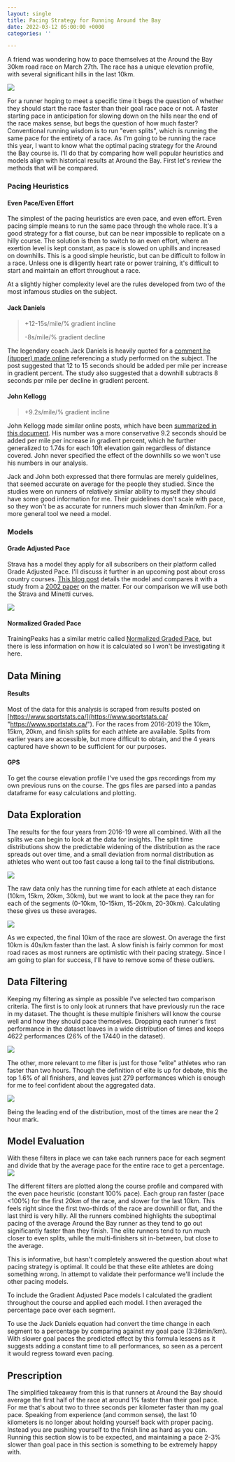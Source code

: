 ```yaml
---
layout: single
title: Pacing Strategy for Running Around the Bay
date: 2022-03-12 05:00:00 +0000
categories: ''

---
```

A friend was wondering how to pace themselves at the Around the Bay 30km road race on March 27th. The race has a unique elevation profile, with several significant hills in the last 10km.

![](/uploads/around-the-bay-course-profile.png)

For a runner hoping to meet a specific time it begs the question of whether they should start the race faster than their goal race pace or not. A faster starting pace in anticipation for slowing down on the hills near the end of the race makes sense, but begs the question of how much faster? Conventional running wisdom is to run "even splits", which is running the same pace for the entirety of a race. As I'm going to be running the race this year, I want to know what the optimal pacing strategy for the Around the Bay course is. I'll do that by comparing how well popular heuristics and models align with historical results at Around the Bay. First let's review the methods that will be compared.

### Pacing Heuristics

#### Even Pace/Even Effort

The simplest of the pacing heuristics are even pace, and even effort. Even pacing simple means to run the same pace through the whole race. It's a good strategy for a flat course, but can be near impossible to replicate on a hilly course. The solution is then to switch to an even effort, where an exertion level is kept constant, as pace is slowed on uphills and increased on downhills. This is a good simple heuristic, but can be difficult to follow in a race. Unless one is diligently heart rate or power training, it's difficult to start and maintain an effort throughout a race.

At a slightly higher complexity level are the rules developed from two of the most infamous studies on the subject.

#### Jack Daniels

> +12-15s/mile/% gradient incline
>
> \-8s/mile/% gradient decline

The legendary coach Jack Daniels is heavily quoted for a [comment he (jtupper) made online](https://www.letsrun.com/forum/flat_read.php?thread=197366) referencing a study performed on the subject. The post suggested that 12 to 15 seconds should be added per mile per increase in gradient percent. The study also suggested that a downhill subtracts 8 seconds per mile per decline in gradient percent.

#### John Kellogg

> +9.2s/mile/% gradient incline

John Kellogg made similar online posts, which have been [summarized in this document](https://docs.google.com/file/d/0B_zzkn1-wR0dRFNLT0tXTVlUN3FyZGpiVWRBNld0dw/edit?resourcekey=0-4GUJ056H30C6KtvbjGxmCA). His number was a more conservative 9.2 seconds should be added per mile per increase in gradient percent, which he further generalized to 1.74s for each 10ft elevation gain regardless of distance covered. John never specified the effect of the downhills so we won't use his numbers in our analysis.

Jack and John both expressed that there formulas are merely guidelines, that seemed accurate on average for the people they studied. Since the studies were on runners of relatively similar ability to myself they should have some good information for me. Their guidelines don't scale with pace, so they won't be as accurate for runners much slower than 4min/km.  For a more general tool we need a model.

### Models

#### Grade Adjusted Pace

Strava has a model they apply for all subscribers on their platform called Grade Adjusted Pace. I'll discuss it further in an upcoming post about cross country courses. [This blog post](https://medium.com/strava-engineering/an-improved-gap-model-8b07ae8886c3) details the model and compares it with a study from a [2002 paper](https://pubmed.ncbi.nlm.nih.gov/12183501/) on the matter. For our comparison we will use both the Strava and Minetti curves.

![](https://miro.medium.com/max/1400/1*_TwofsNS872wbUS12ykKPQ.png)

#### Normalized Graded Pace

TrainingPeaks has a similar metric called [Normalized Graded Pace](https://www.trainingpeaks.com/learn/articles/what-is-normalized-graded-pace/#:\~:text=Normalized%20Graded%20Pace%20(NGP)%20is%20the%20adjusted%20pace%20reported%20from,of%20running%20on%20varied%20terrain.), but there is less information on how it is calculated so I won't be investigating it here.

## Data Mining

#### Results

Most of the data for this analysis is scraped from results posted on [https://www.sportstats.ca/](https://www.sportstats.ca/ "https://www.sportstats.ca/"). For the races from 2016-2019 the 10km, 15km, 20km, and finish splits for each athlete are available. Splits from earlier years are accessible, but more difficult to obtain, and the 4 years captured have shown to be sufficient for our purposes.

#### GPS

To get the course elevation profile I've used the gps recordings from my own previous runs on the course. The gps files are parsed into a pandas dataframe for easy calculations and plotting.

## Data Exploration

The results for the four years from 2016-19 were all combined. With all the splits we can begin to look at the data for insights. The split time distributions show the predictable widening of the distribution as the race spreads out over time, and a small deviation from normal distribution as athletes who went out too fast cause a long tail to the final distributions.

![](/uploads/2019-around-the-bay-split-times.png)

The raw data only has the running time for each athlete at each distance (10km, 15km, 20km, 30km), but we want to look at the pace they ran for each of the segments (0-10km, 10-15km, 15-20km, 20-30km). Calculating these gives us these averages.

![](/uploads/2016-19-average-pace-per-segment.png)

As we expected, the final 10km of the race are slowest. On average the first 10km is 40s/km faster than the last. A slow finish is fairly common for most road races as  most runners are optimistic with their pacing strategy. Since I am going to plan for success, I'll have to remove some of these outliers.

## Data Filtering

Keeping my filtering as simple as possible I've selected two comparison criteria. The first is to only look at runners that have previously run the race in my dataset. The thought is these multiple finishers will know the course well and how they should pace themselves. Dropping each runner's first performance in the dataset leaves in a wide distribution of times and keeps 4622 performances (26% of the 17440 in the dataset).

![](/uploads/multiple-finishers-30km-time-distribution.png)

The other, more relevant to me filter is just for those "elite" athletes who ran faster than two hours. Though the definition of elite is up for debate, this the top 1.6% of all finishers, and leaves just 279 performances which is enough for me to feel confident about the aggregated data.

![](/uploads/elites-30km-time-distribution.png)

Being the leading end of the distribution, most of the times are near the 2 hour mark.

## Model Evaluation

With these filters in place we can take each runners pace for each segment and divide that by the average pace for the entire race to get a percentage.![](/uploads/around-the-bay-pacing-form-2016-19.png)

The different filters are plotted along the course profile and compared with the even pace heuristic (constant 100% pace). Each group ran faster (pace <100%) for the first 20km of the race, and slower for the last 10km. This feels right since the first two-thirds of the race are downhill or flat, and the last third is very hilly. All the runners combined highlights the suboptimal pacing of the average Around the Bay runner as they tend to go out significantly faster than they finish. The elite runners tend to run much closer to even splits, while the multi-finishers sit in-between, but close to the average.

This is informative, but hasn't completely answered the question about what pacing strategy is optimal. It could be that these elite athletes are doing something wrong. In attempt to validate their performance we'll include the other pacing models.

To include the Gradient Adjusted Pace models I calculated the gradient throughout the course and applied each model. I then averaged the percentage pace over each segment.

To use the Jack Daniels equation had convert the time change in each segment to a percentage by comparing against my goal pace (3:36min/km). With slower goal paces the predicted effect by this formula lessens as it suggests adding a constant time to all performances, so seen as a percent it would regress toward even pacing.

## Prescription

The simplified takeaway from this is that runners at Around the Bay should average the first half of the race at around 1% faster than their goal pace. For me that's about two to three seconds per kilometer faster than my goal pace. Speaking from experience (and common sense), the last 10 kilometers is no longer about holding yourself back with proper pacing. Instead you are pushing yourself to the finish line as hard as you can. Running this section slow is to be expected, and maintaining a pace 2-3% slower than goal pace in this section is something to be extremely happy with.